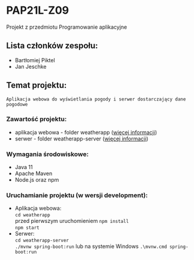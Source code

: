 # PAP21L-Z09

Projekt z przedmiotu Programowanie aplikacyjne

## Lista członków zespołu:
* Bartłomiej Piktel
* Jan Jeschke

## Temat projektu:
`Aplikacja webowa do wyświetlania pogody i serwer dostarczający dane pogodowe`

### Zawartość projektu:
* aplikacja webowa - folder weatherapp ([więcej informacji](./weatherapp/README.md))
* serwer - folder weatherapp-server ([więcej informacji](./weatherapp-server/README.md))

### Wymagania środowiskowe:
* Java 11
* Apache Maven
* Node.js oraz npm

### Uruchamianie projektu (w wersji development):
* Aplikacja webowa:  
`cd weatherapp`  
przed pierwszym uruchomieniem `npm install`  
`npm start`
* Serwer:  
`cd weatherapp-server`  
`./mvnw spring-boot:run` lub na systemie Windows `.\mvnw.cmd spring-boot:run`
